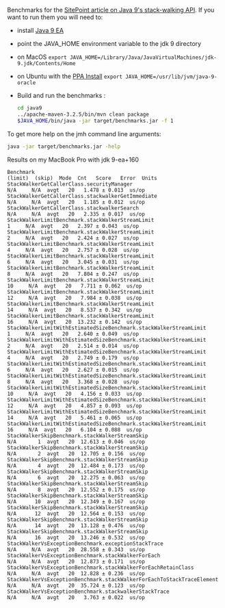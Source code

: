 Benchmarks for the [SitePoint article on Java 9's stack-walking API](https://www.sitepoint.com/deep-dive-into-java-9s-stack-walking-api).
If you want to run them you will need to:

* install [Java 9 EA](https://jdk9.java.net/download/)
* point the JAVA_HOME environment variable to the jdk 9 directory
 * on MacOS `export JAVA_HOME=/Library/Java/JavaVirtualMachines/jdk-9.jdk/Contents/Home`
 * on Ubuntu with the [PPA Install](https://launchpad.net/~webupd8team/+archive/ubuntu/java/+index?field.series_filter=xenial) `export JAVA_HOME=/usr/lib/jvm/java-9-oracle`
* Build and run the benchmarks :

  ```bash
  cd java9
  ../apache-maven-3.2.5/bin/mvn clean package
  $JAVA_HOME/bin/java -jar target/benchmarks.jar -f 1
  ```
  
To get more help on the jmh command line arguments:

```bash
java -jar target/benchmarks.jar -help
```

Results on my MacBook Pro with jdk 9-ea+160

    Benchmark                                                              (limit)  (skip)  Mode  Cnt   Score   Error  Units
    StackWalkerGetCallerClass.securityManager                                  N/A     N/A  avgt   20   1.478 ± 0.013  us/op
    StackWalkerGetCallerClass.stackwalkerGetImmediate                          N/A     N/A  avgt   20   1.185 ± 0.012  us/op
    StackWalkerGetCallerClass.stackwalkerSearch                                N/A     N/A  avgt   20   2.335 ± 0.017  us/op
    StackWalkerLimitBenchmark.stackWalkerStreamLimit                             1     N/A  avgt   20   2.397 ± 0.043  us/op
    StackWalkerLimitBenchmark.stackWalkerStreamLimit                             2     N/A  avgt   20   2.424 ± 0.027  us/op
    StackWalkerLimitBenchmark.stackWalkerStreamLimit                             4     N/A  avgt   20   2.757 ± 0.028  us/op
    StackWalkerLimitBenchmark.stackWalkerStreamLimit                             6     N/A  avgt   20   3.045 ± 0.031  us/op
    StackWalkerLimitBenchmark.stackWalkerStreamLimit                             8     N/A  avgt   20   7.804 ± 0.247  us/op
    StackWalkerLimitBenchmark.stackWalkerStreamLimit                            10     N/A  avgt   20   7.711 ± 0.062  us/op
    StackWalkerLimitBenchmark.stackWalkerStreamLimit                            12     N/A  avgt   20   7.984 ± 0.038  us/op
    StackWalkerLimitBenchmark.stackWalkerStreamLimit                            14     N/A  avgt   20   8.537 ± 0.342  us/op
    StackWalkerLimitBenchmark.stackWalkerStreamLimit                            16     N/A  avgt   20  13.232 ± 0.142  us/op
    StackWalkerLimitWithEstimatedSizeBenchmark.stackWalkerStreamLimit            1     N/A  avgt   20   2.640 ± 0.049  us/op
    StackWalkerLimitWithEstimatedSizeBenchmark.stackWalkerStreamLimit            2     N/A  avgt   20   2.514 ± 0.014  us/op
    StackWalkerLimitWithEstimatedSizeBenchmark.stackWalkerStreamLimit            4     N/A  avgt   20   2.749 ± 0.179  us/op
    StackWalkerLimitWithEstimatedSizeBenchmark.stackWalkerStreamLimit            6     N/A  avgt   20   2.627 ± 0.015  us/op
    StackWalkerLimitWithEstimatedSizeBenchmark.stackWalkerStreamLimit            8     N/A  avgt   20   3.368 ± 0.028  us/op
    StackWalkerLimitWithEstimatedSizeBenchmark.stackWalkerStreamLimit           10     N/A  avgt   20   4.156 ± 0.033  us/op
    StackWalkerLimitWithEstimatedSizeBenchmark.stackWalkerStreamLimit           12     N/A  avgt   20   4.857 ± 0.093  us/op
    StackWalkerLimitWithEstimatedSizeBenchmark.stackWalkerStreamLimit           14     N/A  avgt   20   5.461 ± 0.065  us/op
    StackWalkerLimitWithEstimatedSizeBenchmark.stackWalkerStreamLimit           16     N/A  avgt   20   6.104 ± 0.088  us/op
    StackWalkerSkipBenchmark.stackWalkerStreamSkip                             N/A       1  avgt   20  12.613 ± 0.046  us/op
    StackWalkerSkipBenchmark.stackWalkerStreamSkip                             N/A       2  avgt   20  12.705 ± 0.156  us/op
    StackWalkerSkipBenchmark.stackWalkerStreamSkip                             N/A       4  avgt   20  12.484 ± 0.173  us/op
    StackWalkerSkipBenchmark.stackWalkerStreamSkip                             N/A       6  avgt   20  12.275 ± 0.063  us/op
    StackWalkerSkipBenchmark.stackWalkerStreamSkip                             N/A       8  avgt   20  12.552 ± 0.175  us/op
    StackWalkerSkipBenchmark.stackWalkerStreamSkip                             N/A      10  avgt   20  12.349 ± 0.167  us/op
    StackWalkerSkipBenchmark.stackWalkerStreamSkip                             N/A      12  avgt   20  12.564 ± 0.153  us/op
    StackWalkerSkipBenchmark.stackWalkerStreamSkip                             N/A      14  avgt   20  13.128 ± 0.476  us/op
    StackWalkerSkipBenchmark.stackWalkerStreamSkip                             N/A      16  avgt   20  13.246 ± 0.532  us/op
    StackWalkerVsExceptionBenchmark.exceptionStackTrace                        N/A     N/A  avgt   20  28.558 ± 0.343  us/op
    StackWalkerVsExceptionBenchmark.stackWalkerForEach                         N/A     N/A  avgt   20  12.873 ± 0.171  us/op
    StackWalkerVsExceptionBenchmark.stackWalkerForEachRetainClass              N/A     N/A  avgt   20  12.828 ± 0.236  us/op
    StackWalkerVsExceptionBenchmark.stackWalkerForEachToStackTraceElement      N/A     N/A  avgt   20  35.724 ± 0.123  us/op
    StackWalkerVsExceptionBenchmark.stackwalkerStackTrace                      N/A     N/A  avgt   20   3.763 ± 0.022  us/op
